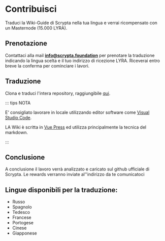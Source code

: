 # Contribuisci

Traduci la Wiki-Guide di Scrypta nella tua lingua e verrai ricompensato con un Masternode (15.000 LYRA).

## Prenotazione
Contattaci alla mail **info@scrypta.foundation** per prenotare la traduzione indicando la lingua scelta e il tuo indirizzo di ricezione LYRA. Riceverai entro breve la conferma per cominciare i lavori.

## Traduzione
Clona e traduci l'intera repository, raggiungibile [qui](https://github.com/scryptachain/scrypta-docs).

::: tips NOTA

E' consigliato lavorare in locale utilizzando editor software come [Visual Studio Code](https://azure.microsoft.com/it-it/products/visual-studio-code/). 

LA Wiki è scritta in [Vue Press](https://vuepress.vuejs.org/guide/) ed utilizza principalmente la tecnica del markdown. 

:::

## Conclusione
A conclusione il lavoro verrà analizzato e caricato sul github ufficiale di Scrypta. Le rewards verranno inviate al''indirizzo da te comunicatoci 

## Lingue disponibili per la traduzione:

- Russo
- Spagnolo
- Tedesco
- Francese
- Portogese
- Cinese
- Giapponese